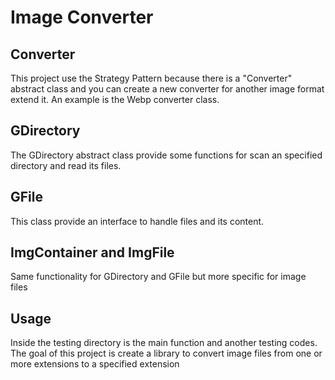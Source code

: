 # Image Converter #


## Converter ##

This project use the Strategy Pattern because there is a "Converter" abstract class and you can create a new converter for another image format 
extend it. An example is the Webp converter class.

## GDirectory ##
The GDirectory abstract class provide some functions for scan an specified directory and read its files.

## GFile ##
This class provide an interface to handle files and its content.

## ImgContainer and ImgFile ##
Same functionality for GDirectory and GFile but more specific for image files


## Usage ##
Inside the testing directory is the main function and another testing codes. 
The goal of this project is create a library to convert image files from one or more extensions to a specified extension